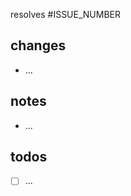 <!-- trunk-ignore(markdownlint/MD041) -->
resolves #ISSUE_NUMBER

## changes

- ...

## notes

- ...

## todos

- [ ] ...
